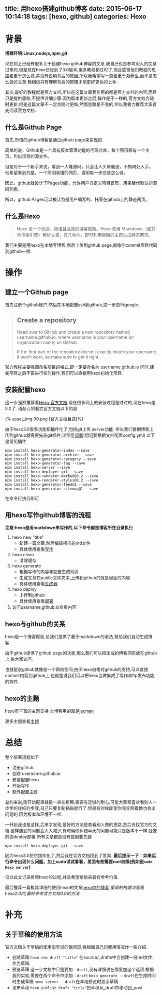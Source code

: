 title: 用hexo搭建github博客
date: 2015-06-17 10:14:18
tags: [hexo, github] 
categories: Hexo
---

# 背景
**搭建环境:Linux,nodejs,npm,git**

现在网上已经有很多关于搭建hexo github博客的文章,我自己也是参考别人的文章过来的,但是现在hexo已经到了3.0版本,很多教程都过时了,而且感觉他们教程的思路着重于怎么做,并没有说明背后的原因,所以我希望写一篇着重于**为什么**,而不是怎么做的文章.我相信只有理解背后的原理才能更好更快的上手.

其次,最好的教程就是官方文档,所以在这篇文章我引用的都是官方文档的内容,而且只是提供思路,不提供详细步骤.因为版本更新之后,操作是不一样的,官方文档会随时更新,但是这篇文章不一定会随时更新,然而思路是不变的,所以我极力推荐大家首先阅读官方文档.

## 什么是Github Page
首先,所谓的github博客是通过github page来实现的.

简单的说，Github是一个具有版本管理功能的代码仓库，每个项目都有一个主页，列出项目的源文件。

但是对于一个新手来说，看到一大堆源码，只会让人头晕脑涨，不知何处入手。
他希望看到的是，一个简明易懂的网页，说明每一步应该怎么做。

因此，github就设计了Pages功能，允许用户自定义项目首页，用来替代默认的源码列表。

所以，github Pages可以被认为是用户编写的、托管在github上的静态网页。

## 什么是Hexo
> Hexo 是一个快速、简洁且高效的博客框架。Hexo 使用 Markdown（或其他渲染引擎）解析文章，在几秒内，即可利用靓丽的主题生成静态网页。

我们主要是用hexo在本地写博客,然后上传到github page,就像你commit项目代码到github一样.
# 操作

## 建立一个Github page
首先注册个github账户,然后在本地配置ssh到github,这一步自行google.
> ## Create a repository
>Head over to GitHub and create a new repository named username.github.io, where username is your username (or organization name) on GitHub.
>
>If the first part of the repository doesn’t exactly match your username, it won’t work, so make sure to get it right.

官方教程主要强调命名项目的格式,即一定要命名为 username.github.io
同时,建完项目之后不要进行任何操作.我们可以直接用hexo初始化项目.

## 安装配置hexo
这一步强烈推荐看[Hexo 官方文档](http://hexo.io/zh-cn/docs/index.html),现在很多网上的安装过程是过时的,现在hexo是3.0了.
请耐心的看完官方文档以下内容

{% asset_img 00.png [官方文档目录]%}

由于hexo3.0很多功能都插件化了,包括git上传,server功能.
所以我们要把博客上传到github就需要先装git插件,详细见[部署](http://hexo.io/zh-cn/docs/deployment.html)(切记要根据文档配置config.yml)
以下是常用插件

    npm install hexo-generator-index --save
    npm install hexo-generator-archive --save
    npm install hexo-generator-category --save
    npm install hexo-generator-tag --save
    npm install hexo-server --save
    npm install hexo-deployer-git --save
    npm install hexo-renderer-marked@0.2 --save
    npm install hexo-renderer-stylus@0.2 --save
    npm install hexo-generator-feed@1 --save
    npm install hexo-generator-sitemap@1 --save

在命令行执行即可

## 用hexo写作github博客的流程
**注意:hexo是用markdown来写作的,以下命令都是博客所在目录执行**

1. hexo new "title" 
    - 新建一篇文章,然后编辑相应的md文件
    - 具体使用查看[写作](http://hexo.io/zh-cn/docs/writing.html)
2. hexo clean 
    - 清除缓存
3. hexo generate
    - 根据写作的内容和配置生成网页
    - 生成文章在public文件夹中,上传到github的就是里面的内容
    - 具体使用查看[生成器](http://hexo.io/zh-cn/docs/generating.html)
4. hexo deploy 
    - 上传到github
    - 具体使用查看[部署](http://hexo.io/zh-cn/docs/deployment.html)
5. 访问username.github.io查看内容


## hexo与github的关系

hexo是一个博客框架,给我们提供了基于markdown的语法,帮助我们自动生成博客.

由于github提供了github page的功能,那么我们可以把生成的博客网页放在github上,供大家访问.

也就是说github就像是一个网站空间,由于hexo自带对github的支持,可以直接commit内容到github上,也就是说我们可以把hexo当做集成了写作和ftp发布功能的软件.


## hexo的主题

hexo有丰富的主题支持,本博客用的就是[jacman](http://wuchong.me/jacman/2014/11/20/how-to-use-jacman/)

更多主题查看[主题](http://hexo.io/themes/)

# 总结

整个部署流程如下
- 注册github
- 创建 username.github.io
- 安装配置hexo
- 开始写作
- 额外配置主题

总的来说,刚开始配置就是一直在折腾,需要有足够的耐心,可能大家都喜欢看别人一步步的详细的步骤,自己只要复制粘贴就行了.但是有时候即使你完全照着做也会出问题的,因为版本和环境不一样.

一开始我也是这样,后来才发现,最好的方法是查看别人做的思路,然后去找官方的文档.这样遇到的问题会大大减少,有时候你纠结半天的问题可能只是版本不一样.就像前面deploy部署,所有文章都是没有提到要先装

    npm install hexo-deployer-git --save

因为hexo3.0把它插件化了,然后我在官方文档找到了答案.
**最后提示一下：如果运行命令出现什么问题，加上sudo试试看看，里面有些需要root权限(例如说`sudo hexo server`)**

仅以此文记录折腾hexo的过程,并且希望给后来者有参考价值.

最后推荐一篇极其详细的使用hexo的文章[hexo你的博客](http://ibruce.info/2013/11/22/hexo-your-blog/)
_里面的搭建流程是hexo2.0的,最好参考官方文档3.0的方法_

# 补充
## 关于草稿的使用方法
官方文档关于草稿的使用没有说的很清楚,我根据自己的使用情况作一些介绍.
- 创建草稿
    `hexo new draft "title"`
    在source/_drafts中会创建一份md文件.作为草稿.
- 预览草稿
    这一步文档中只是要加`--draft`,没有详细说在哪里加这个选项.根据我的实验,需要在两个命令中添加`--draft`
    `hexo generate --draft`在生成时同时生成草稿
    `hexo server --draft`在本地预览时显示草稿
- 发布草稿
    `hexo publish draft "title"`把草稿从_draft中移动到_post
